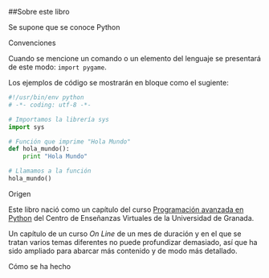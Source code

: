 ##Sobre este libro

Se supone que se conoce Python

Convenciones

Cuando se mencione un comando o un elemento del lenguaje se presentará de este modo: `import pygame`.

Los ejemplos de código se mostrarán en bloque como el sugiente:

```python
#!/usr/bin/env python
# -*- coding: utf-8 -*-

# Importamos la librería sys
import sys

# Función que imprime "Hola Mundo"
def hola_mundo():
    print "Hola Mundo"

# Llamamos a la función
hola_mundo()
``` 


Origen

Este libro nació como un capítulo del curso [Programación avanzada en Python](http://cevug.ugr.es/python_avanzado/) del Centro de Enseñanzas Virtuales de la Universidad de Granada.

Un capítulo de un curso *On Line* de un mes de duración y en el que se tratan varios temas diferentes no puede profundizar demasiado, así que ha sido ampliado para abarcar más contenido y de modo más detallado.

Cómo se ha hecho
